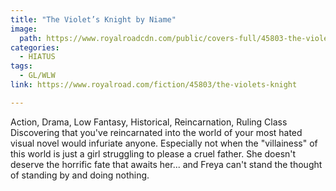 ```yaml
---
title: "The Violet’s Knight by Niame"
image:
  path: https://www.royalroadcdn.com/public/covers-full/45803-the-violets-knight.jpg
categories:
  - HIATUS
tags:
  - GL/WLW
link: https://www.royalroad.com/fiction/45803/the-violets-knight

---
```

Action, Drama, Low Fantasy, Historical, Reincarnation, Ruling Class
Discovering that you've reincarnated into the world of your most hated visual novel would infuriate anyone. Especially not when the "villainess" of this world is just a girl struggling to please a cruel father. She doesn't deserve the horrific fate that awaits her... and Freya can't stand the thought of standing by and doing nothing.

